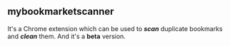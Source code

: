## mybookmarketscanner
It's a Chrome extension which can be used to _**scan**_ duplicate bookmarks and _**clean**_ them.
And it's a **beta** version.